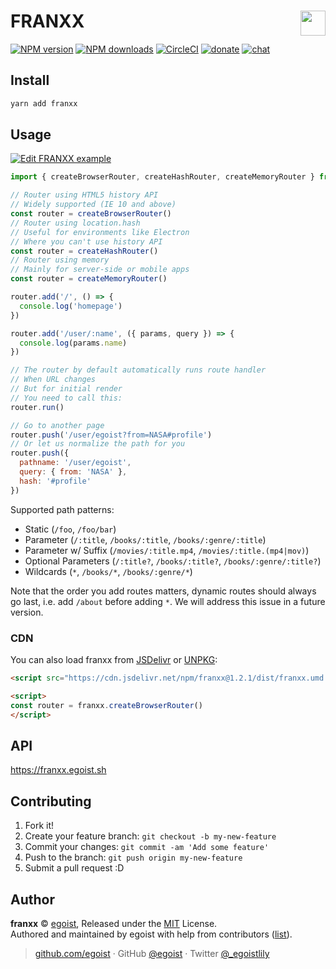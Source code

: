 # FRANXX <img align="right" src="https://i.loli.net/2018/02/14/5a8446a61b2e0.jpg" height="40">

[![NPM version](https://img.shields.io/npm/v/franxx.svg?style=for-the-badge)](https://npmjs.com/package/franxx) [![NPM downloads](https://img.shields.io/npm/dm/franxx.svg?style=for-the-badge)](https://npmjs.com/package/franxx) [![CircleCI](https://img.shields.io/circleci/project/github/egoist/franxx/master.svg?style=for-the-badge)](https://circleci.com/gh/egoist/franxx/tree/master)  [![donate](https://img.shields.io/badge/$-donate-ff69b4.svg?maxAge=2592000&style=for-the-badge)](https://github.com/sponsors/egoist) [![chat](https://img.shields.io/badge/chat-on%20discord-7289DA.svg?style=for-the-badge)](https://chat.egoist.sh)

## Install

```bash
yarn add franxx
```

## Usage

[![Edit FRANXX example](https://codesandbox.io/static/img/play-codesandbox.svg)](https://codesandbox.io/s/5kkkkv7mpn)

```js
import { createBrowserRouter, createHashRouter, createMemoryRouter } from 'franxx'

// Router using HTML5 history API
// Widely supported (IE 10 and above)
const router = createBrowserRouter()
// Router using location.hash
// Useful for environments like Electron 
// Where you can't use history API
const router = createHashRouter()
// Router using memory
// Mainly for server-side or mobile apps
const router = createMemoryRouter()

router.add('/', () => {
  console.log('homepage')
})

router.add('/user/:name', ({ params, query }) => {
  console.log(params.name)
})

// The router by default automatically runs route handler
// When URL changes
// But for initial render
// You need to call this:
router.run()

// Go to another page
router.push('/user/egoist?from=NASA#profile')
// Or let us normalize the path for you
router.push({
  pathname: '/user/egoist',
  query: { from: 'NASA' },
  hash: '#profile'
})
```

Supported path patterns:

* Static (`/foo`, `/foo/bar`)
* Parameter (`/:title`, `/books/:title`, `/books/:genre/:title`)
* Parameter w/ Suffix (`/movies/:title.mp4`, `/movies/:title.(mp4|mov)`)
* Optional Parameters (`/:title?`, `/books/:title?`, `/books/:genre/:title?`)
* Wildcards (`*`, `/books/*`, `/books/:genre/*`)

Note that the order you add routes matters, dynamic routes should always go last, i.e. add `/about` before adding `*`. We will address this issue in a future version.

### CDN

You can also load franxx from [JSDelivr](https://www.jsdelivr.com/package/npm/franxx) or [UNPKG](https://unpkg.com/franxx/):

```html
<script src="https://cdn.jsdelivr.net/npm/franxx@1.2.1/dist/franxx.umd.min.js"></script>

<script>
const router = franxx.createBrowserRouter()
</script>
```

## API

https://franxx.egoist.sh

## Contributing

1. Fork it!
2. Create your feature branch: `git checkout -b my-new-feature`
3. Commit your changes: `git commit -am 'Add some feature'`
4. Push to the branch: `git push origin my-new-feature`
5. Submit a pull request :D


## Author

**franxx** © [egoist](https://github.com/egoist), Released under the [MIT](./LICENSE) License.<br>
Authored and maintained by egoist with help from contributors ([list](https://github.com/egoist/franxx/contributors)).

> [github.com/egoist](https://github.com/egoist) · GitHub [@egoist](https://github.com/egoist) · Twitter [@_egoistlily](https://twitter.com/_egoistlily)
